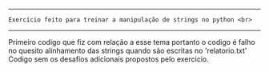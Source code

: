 _______________________________________________________________
    Exercício feito para treinar a manipulação de strings no python <br>
_______________________________________________________________
Primeiro codigo que fiz com relação a esse tema portanto o codigo é falho no quesito alinhamento das strings quando são escritas no 'relatorio.txt'<br>
Codigo sem os desafios adicionais propostos pelo exercicio.
